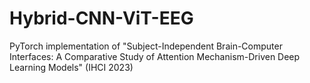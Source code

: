 # Hybrid-CNN-ViT-EEG
PyTorch implementation of "Subject-Independent Brain-Computer Interfaces: A Comparative Study of Attention Mechanism-Driven Deep Learning Models" (IHCI 2023)
